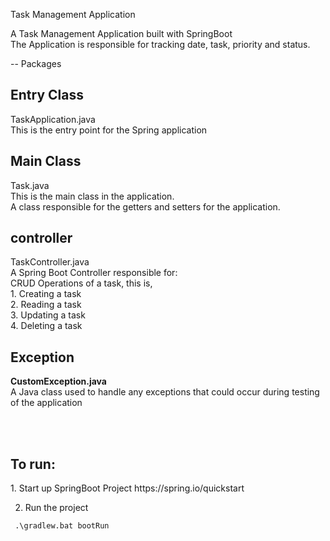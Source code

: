 Task Management Application

A Task Management Application built with SpringBoot<br/>
The Application is responsible for tracking date, task, priority  and status.<br/>

-- Packages<br/>
<h2>Entry Class</h3>
TaskApplication.java<br/>
This is the entry point for the Spring application

<h2>Main Class</h3>
Task.java<br/>
This is the main class in the application.<br/>
A class responsible for the getters and setters for the application.<br/>

<h2>controller</h3>
TaskController.java<br/>
A Spring Boot Controller responsible for: <br/>
CRUD Operations of a task, this is, <br />
1. Creating a task <br />
2. Reading a task <br />
3. Updating a task <br />
4. Deleting a task <br />

<h2>Exception</h3>
<b>CustomException.java</b> <br />
A Java class used to handle any exceptions that could occur during testing of the application
<br />

<br /> <br />
<h2>To run:</h2>
1. Start up SpringBoot Project
 https://spring.io/quickstart

2. Run the project

```
 .\gradlew.bat bootRun

